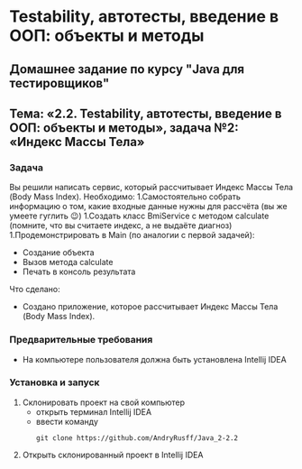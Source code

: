 # Testability, автотесты, введение в ООП: объекты и методы 
## Домашнее задание по курсу "Java для тестировщиков"
## Тема: «2.2. Testability, автотесты, введение в ООП: объекты и методы», задача №2: «Индекс Массы Тела»
### Задача
Вы решили написать сервис, который рассчитывает Индекс Массы Тела (Body Mass Index).
Необходимо:
1.Самостоятельно собрать информацию о том, какие входные данные нужны для рассчёта (вы же умеете гуглить 😉)
1.Создать класс BmiService с методом calculate (помните, что вы считаете индекс, а не выдаёте диагноз)
1.Продемонстрировать в Main (по аналогии с первой задачей):
- Создание объекта
- Вызов метода calculate
- Печать в консоль результата

Что сделано:
- Создано приложение, которое рассчитывает Индекс Массы Тела (Body Mass Index).
### Предварительные требования
- На компьютере пользователя должна быть установлена Intellij IDEA
### Установка и запуск
1. Склонировать проект на свой компьютер
	- открыть терминал Intellij IDEA
	- ввести команду 
		```
		git clone https://github.com/AndryRusff/Java_2-2.2
		```
1. Открыть склонированный проект в Intellij IDEA
